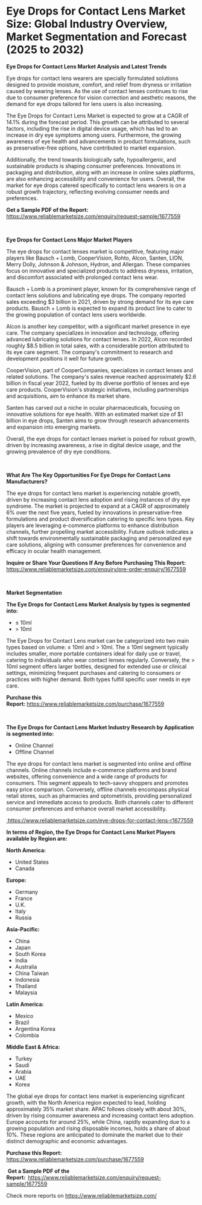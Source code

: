 <p><h1>Eye Drops for Contact Lens Market Size: Global Industry Overview, Market Segmentation and Forecast (2025 to 2032)</h1></p><p><strong>Eye Drops for Contact Lens Market Analysis and Latest Trends</strong></p>
<p><p>Eye drops for contact lens wearers are specially formulated solutions designed to provide moisture, comfort, and relief from dryness or irritation caused by wearing lenses. As the use of contact lenses continues to rise due to consumer preference for vision correction and aesthetic reasons, the demand for eye drops tailored for lens users is also increasing. </p><p>The Eye Drops for Contact Lens Market is expected to grow at a CAGR of 14.1% during the forecast period. This growth can be attributed to several factors, including the rise in digital device usage, which has led to an increase in dry eye symptoms among users. Furthermore, the growing awareness of eye health and advancements in product formulations, such as preservative-free options, have contributed to market expansion. </p><p>Additionally, the trend towards biologically safe, hypoallergenic, and sustainable products is shaping consumer preferences. Innovations in packaging and distribution, along with an increase in online sales platforms, are also enhancing accessibility and convenience for users. Overall, the market for eye drops catered specifically to contact lens wearers is on a robust growth trajectory, reflecting evolving consumer needs and preferences.</p></p>
<p><strong>Get a Sample PDF of the Report:&nbsp;</strong> <a href="https://www.reliablemarketsize.com/enquiry/request-sample/1677559?utm_campaign=2778&utm_medium=2&utm_source=Github&utm_content=ia&utm_term=25032025&utm_id=eye-drops-for-contact-lens">https://www.reliablemarketsize.com/enquiry/request-sample/1677559</a></p>
<p>&nbsp;</p>
<p><strong>Eye Drops for Contact Lens Major Market Players</strong></p>
<p><p>The eye drops for contact lenses market is competitive, featuring major players like Bausch + Lomb, CooperVision, Rohto, Alcon, Santen, LION, Merry Dolly, Johnson & Johnson, Hydron, and Allergan. These companies focus on innovative and specialized products to address dryness, irritation, and discomfort associated with prolonged contact lens wear.</p><p>Bausch + Lomb is a prominent player, known for its comprehensive range of contact lens solutions and lubricating eye drops. The company reported sales exceeding $3 billion in 2021, driven by strong demand for its eye care products. Bausch + Lomb is expected to expand its product line to cater to the growing population of contact lens users worldwide.</p><p>Alcon is another key competitor, with a significant market presence in eye care. The company specializes in innovation and technology, offering advanced lubricating solutions for contact lenses. In 2022, Alcon recorded roughly $8.5 billion in total sales, with a considerable portion attributed to its eye care segment. The company's commitment to research and development positions it well for future growth.</p><p>CooperVision, part of CooperCompanies, specializes in contact lenses and related solutions. The company's sales revenue reached approximately $2.6 billion in fiscal year 2022, fueled by its diverse portfolio of lenses and eye care products. CooperVision's strategic initiatives, including partnerships and acquisitions, aim to enhance its market share.</p><p>Santen has carved out a niche in ocular pharmaceuticals, focusing on innovative solutions for eye health. With an estimated market size of $1 billion in eye drops, Santen aims to grow through research advancements and expansion into emerging markets.</p><p>Overall, the eye drops for contact lenses market is poised for robust growth, driven by increasing awareness, a rise in digital device usage, and the growing prevalence of dry eye conditions.</p></p>
<p>&nbsp;</p>
<p><strong>What Are The Key Opportunities For Eye Drops for Contact Lens Manufacturers?</strong></p>
<p><p>The eye drops for contact lens market is experiencing notable growth, driven by increasing contact lens adoption and rising instances of dry eye syndrome. The market is projected to expand at a CAGR of approximately 6% over the next five years, fueled by innovations in preservative-free formulations and product diversification catering to specific lens types. Key players are leveraging e-commerce platforms to enhance distribution channels, further propelling market accessibility. Future outlook indicates a shift towards environmentally sustainable packaging and personalized eye care solutions, aligning with consumer preferences for convenience and efficacy in ocular health management.</p></p>
<p><strong>Inquire or Share Your Questions If Any Before Purchasing This Report:</strong> <a href="https://www.reliablemarketsize.com/enquiry/pre-order-enquiry/1677559?utm_campaign=2778&utm_medium=2&utm_source=Github&utm_content=ia&utm_term=25032025&utm_id=eye-drops-for-contact-lens">https://www.reliablemarketsize.com/enquiry/pre-order-enquiry/1677559</a></p>
<p>&nbsp;</p>
<p><strong>Market Segmentation</strong></p>
<p><strong>The Eye Drops for Contact Lens Market Analysis by types is segmented into:</strong></p>
<p><ul><li>≤ 10ml</li><li>> 10ml</li></ul></p>
<p><p>The Eye Drops for Contact Lens market can be categorized into two main types based on volume: ≤ 10ml and > 10ml. The ≤ 10ml segment typically includes smaller, more portable containers ideal for daily use or travel, catering to individuals who wear contact lenses regularly. Conversely, the > 10ml segment offers larger bottles, designed for extended use or clinical settings, minimizing frequent purchases and catering to consumers or practices with higher demand. Both types fulfill specific user needs in eye care.</p></p>
<p><strong>Purchase this Report:&nbsp;</strong><a href="https://www.reliablemarketsize.com/purchase/1677559?utm_campaign=2778&utm_medium=2&utm_source=Github&utm_content=ia&utm_term=25032025&utm_id=eye-drops-for-contact-lens">https://www.reliablemarketsize.com/purchase/1677559</a></p>
<p>&nbsp;</p>
<p><strong>The Eye Drops for Contact Lens Market Industry Research by Application is segmented into:</strong></p>
<p><ul><li>Online Channel</li><li>Offline Channel</li></ul></p>
<p><p>The eye drops for contact lens market is segmented into online and offline channels. Online channels include e-commerce platforms and brand websites, offering convenience and a wide range of products for consumers. This segment appeals to tech-savvy shoppers and promotes easy price comparison. Conversely, offline channels encompass physical retail stores, such as pharmacies and optometrists, providing personalized service and immediate access to products. Both channels cater to different consumer preferences and enhance overall market accessibility.</p></p>
<p><a href="https://www.reliablemarketsize.com/eye-drops-for-contact-lens-r1677559?utm_campaign=2778&utm_medium=2&utm_source=Github&utm_content=ia&utm_term=25032025&utm_id=eye-drops-for-contact-lens">&nbsp;https://www.reliablemarketsize.com/eye-drops-for-contact-lens-r1677559</a></p>
<p><strong>In terms of Region, the Eye Drops for Contact Lens Market Players available by Region are:</strong></p>
<p>
    <p> <strong> North America: </strong>
        <ul>
            <li>United States</li>
            <li>Canada</li>
        </ul>
        </p> 
    <p> <strong> Europe: </strong>
        <ul>
            <li>Germany</li>
            <li>France</li>
            <li>U.K.</li>
            <li>Italy</li>
            <li>Russia</li>
        </ul>
        </p> 
    <p> <strong> Asia-Pacific: </strong>
        <ul>
            <li>China</li>
            <li>Japan</li>
            <li>South Korea</li>
            <li>India</li>
            <li>Australia</li>
            <li>China Taiwan</li>
            <li>Indonesia</li>
            <li>Thailand</li>
            <li>Malaysia</li>
        </ul>
        </p> 
    <p> <strong> Latin America: </strong>
        <ul>
            <li>Mexico</li>
            <li>Brazil</li>
            <li>Argentina Korea</li>
            <li>Colombia</li>
        </ul>
        </p> 
    <p> <strong> Middle East & Africa: </strong>
        <ul>
            <li>Turkey</li>
            <li>Saudi</li>
            <li>Arabia</li>
            <li>UAE</li>
            <li>Korea</li>
        </ul>
    </p>
    </p>
<p><p>The global eye drops for contact lens market is experiencing significant growth, with the North America region expected to lead, holding approximately 35% market share. APAC follows closely with about 30%, driven by rising consumer awareness and increasing contact lens adoption. Europe accounts for around 25%, while China, rapidly expanding due to a growing population and rising disposable incomes, holds a share of about 10%. These regions are anticipated to dominate the market due to their distinct demographic and economic advantages.</p></p>
<p><strong>Purchase this Report: </strong><a href="https://www.reliablemarketsize.com/purchase/1677559?utm_campaign=2778&utm_medium=2&utm_source=Github&utm_content=ia&utm_term=25032025&utm_id=eye-drops-for-contact-lens">https://www.reliablemarketsize.com/purchase/1677559</a></p>
<p>&nbsp;<strong>Get a Sample PDF of the Report:&nbsp;&nbsp;</strong><a href="https://www.reliablemarketsize.com/enquiry/request-sample/1677559?utm_campaign=2778&utm_medium=2&utm_source=Github&utm_content=ia&utm_term=25032025&utm_id=eye-drops-for-contact-lens">https://www.reliablemarketsize.com/enquiry/request-sample/1677559</a></p>
<p><strong></strong></p>
<p>Check more reports on <a href="https://www.reliablemarketsize.com/?utm_campaign=2778&utm_medium=2&utm_source=Github&utm_content=ia&utm_term=25032025&utm_id=eye-drops-for-contact-lens">https://www.reliablemarketsize.com/</a></p>